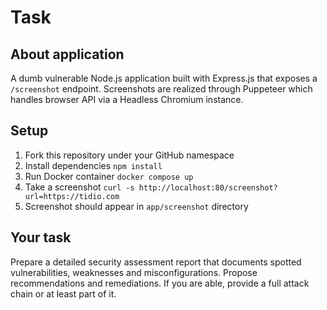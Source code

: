# Task

## About application
A dumb vulnerable Node.js application built with Express.js that exposes a `/screenshot` endpoint. Screenshots are realized through Puppeteer which handles browser API via a Headless Chromium instance.

## Setup
1. Fork this repository under your GitHub namespace
2. Install dependencies `npm install`
3. Run Docker container `docker compose up`
4. Take a screenshot `curl -s http://localhost:80/screenshot?url=https://tidio.com`
5. Screenshot should appear in `app/screenshot` directory

## Your task
Prepare a detailed security assessment report that documents spotted vulnerabilities, weaknesses and misconfigurations. Propose recommendations and remediations. If you are able, provide a full attack chain or at least part of it.


